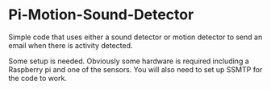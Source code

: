 # Pi-Motion-Sound-Detector

Simple code that uses either a sound detector or motion detector to send an email when there is activity detected.

Some setup is needed. Obviously some hardware is required including a Raspberry pi and one of the sensors. You will also need to set up SSMTP for the code to work.
